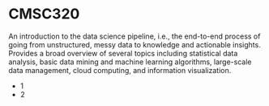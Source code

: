 # CMSC320

An introduction to the data science pipeline, i.e., the end-to-end process of going from unstructured, messy data to knowledge and actionable insights. Provides a broad overview of several topics including statistical data analysis, basic data mining and machine learning algorithms, large-scale data management, cloud computing, and information visualization.

* 1
* 2